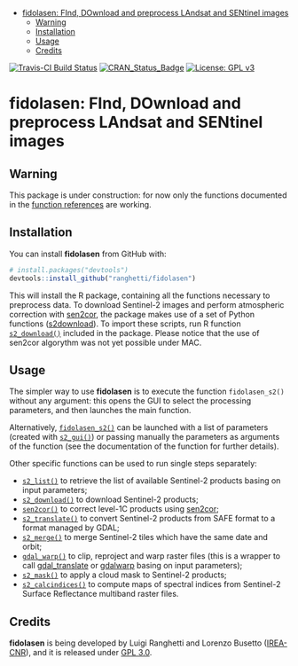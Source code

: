 
-   [fidolasen: FInd, DOwnload and preprocess LAndsat and SENtinel images](#fidolasen-find-download-and-preprocess-landsat-and-sentinel-images)
    -   [Warning](#warning)
    -   [Installation](#installation)
    -   [Usage](#usage)
    -   [Credits](#credits)

<!-- README.md is generated from README.Rmd. Please edit that file -->
[![Travis-CI Build Status](https://travis-ci.org/ranghetti/fidolasen.svg?branch=master)](https://travis-ci.org/ranghetti/fidolasen) [![CRAN\_Status\_Badge](http://www.r-pkg.org/badges/version/fidolasen)](https://cran.r-project.org/package=fidolasen) [![License: GPL v3](https://img.shields.io/badge/License-GPL%20v3-blue.svg)](http://www.gnu.org/licenses/gpl-3.0)

fidolasen: FInd, DOwnload and preprocess LAndsat and SENtinel images
====================================================================

Warning
-------

This package is under construction: for now only the functions documented in the [function references](reference/index.html) are working.

<!--Current version is pre-release 0.2.0 (see [release details](https://github.com/ranghetti/fidolasen/releases/tag/0.2.0)).-->
Installation
------------

You can install **fidolasen** from GitHub with:

``` r
# install.packages("devtools")
devtools::install_github("ranghetti/fidolasen")
```

This will install the R package, containing all the functions necessary to preprocess data. To download Sentinel-2 images and perform atmospheric correction with [sen2cor](http://step.esa.int/main/third-party-plugins-2/sen2cor), the package makes use of a set of Python functions ([s2download](https://github.com/ranghetti/s2download)). To import these scripts, run R function [`s2_download()`](reference/install_s2download.md) included in the package. Please notice that the use of sen2cor algorythm was not yet possible under MAC.

Usage
-----

The simpler way to use **fidolasen** is to execute the function `fidolasen_s2()` without any argument: this opens the GUI to select the processing parameters, and then launches the main function.

Alternatively, [`fidolasen_s2()`](reference/fidolasen_s2.md) can be launched with a list of parameters (created with [`s2_gui()`](reference/s2_gui.md)) or passing manually the parameters as arguments of the function (see the documentation of the function for further details).

Other specific functions can be used to run single steps separately:

-   [`s2_list()`](reference/s2_list.md) to retrieve the list of available Sentinel-2 products basing on input parameters;
-   [`s2_download()`](reference/s2_download.md) to download Sentinel-2 products;
-   [`sen2cor()`](reference/sen2cor.html) to correct level-1C products using [sen2cor](http://step.esa.int/main/third-party-plugins-2/sen2cor);
-   [`s2_translate()`](reference/s2_translate.md) to convert Sentinel-2 products from SAFE format to a format managed by GDAL;
-   [`s2_merge()`](reference/s2_merge.md) to merge Sentinel-2 tiles which have the same date and orbit;
-   [`gdal_warp()`](reference/gdal_warp.md) to clip, reproject and warp raster files (this is a wrapper to call [gdal\_translate](http://www.gdal.org/gdal_translate.html) or [gdalwarp](http://www.gdal.org/gdalwarp.html) basing on input parameters);
-   [`s2_mask()`](reference/s2_mask.md) to apply a cloud mask to Sentinel-2 products;
-   [`s2_calcindices()`](reference/s2_calcindices.md) to compute maps of spectral indices from Sentinel-2 Surface Reflectance multiband raster files.

Credits
-------

**fidolasen** is being developed by Luigi Ranghetti and Lorenzo Busetto ([IREA-CNR](http://www.irea.cnr.it)), and it is released under [GPL 3.0](https://www.gnu.org/licenses/gpl.html).
